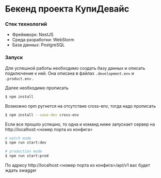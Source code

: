# Бекенд проекта КупиДевайс

### Стек технологий

- Фреймворк: NestJS
- Среда разработки: WebStorm
- База данных: PostgreSQL

### Запуск

Для успешной работы необходимо создать базу данных и описать подключение к ней.
Она описана в файлах ```.development.env``` и ```.product.env``` .

Далее необходимо прописать 
```bash
$ npm install
```

Возможно npm ругнется на отсутствие cross-env, тогда надо прописать 
```bash
$ npm install --save-dev cross-env
```

Если все прошло успешно, то одна и команд ниже запускает сервер на http://localhost:<номер порта из конфига>
```bash
# watch mode
$ npm run start:dev

# production mode
$ npm run start:prod
```

По адресу http://localhost:<номер порта из конфига>/api/v1 вас будет ждать swagger

